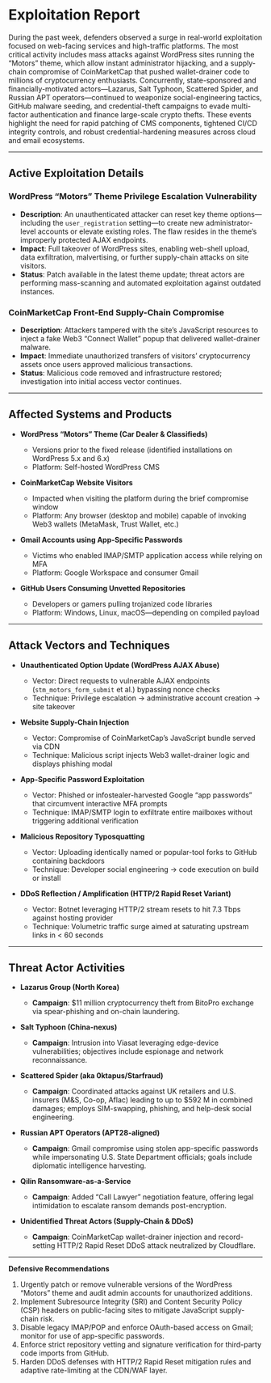 # Exploitation Report

During the past week, defenders observed a surge in real-world exploitation focused on web-facing services and high-traffic platforms. The most critical activity includes mass attacks against WordPress sites running the “Motors” theme, which allow instant administrator hijacking, and a supply-chain compromise of CoinMarketCap that pushed wallet-drainer code to millions of cryptocurrency enthusiasts. Concurrently, state-sponsored and financially-motivated actors—Lazarus, Salt Typhoon, Scattered Spider, and Russian APT operators—continued to weaponize social-engineering tactics, GitHub malware seeding, and credential-theft campaigns to evade multi-factor authentication and finance large-scale crypto thefts. These events highlight the need for rapid patching of CMS components, tightened CI/CD integrity controls, and robust credential-hardening measures across cloud and email ecosystems.

---

## Active Exploitation Details

### WordPress “Motors” Theme Privilege Escalation Vulnerability  
- **Description**: An unauthenticated attacker can reset key theme options—including the `user_registration` setting—to create new administrator-level accounts or elevate existing roles. The flaw resides in the theme’s improperly protected AJAX endpoints.  
- **Impact**: Full takeover of WordPress sites, enabling web-shell upload, data exfiltration, malvertising, or further supply-chain attacks on site visitors.  
- **Status**: Patch available in the latest theme update; threat actors are performing mass-scanning and automated exploitation against outdated instances.  
<!-- No CVE line since the article did not specify one -->

### CoinMarketCap Front-End Supply-Chain Compromise  
- **Description**: Attackers tampered with the site’s JavaScript resources to inject a fake Web3 “Connect Wallet” popup that delivered wallet-drainer malware.  
- **Impact**: Immediate unauthorized transfers of visitors’ cryptocurrency assets once users approved malicious transactions.  
- **Status**: Malicious code removed and infrastructure restored; investigation into initial access vector continues.  

---

## Affected Systems and Products

- **WordPress “Motors” Theme (Car Dealer & Classifieds)**  
  - Versions prior to the fixed release (identified installations on WordPress 5.x and 6.x)  
  - Platform: Self-hosted WordPress CMS

- **CoinMarketCap Website Visitors**  
  - Impacted when visiting the platform during the brief compromise window  
  - Platform: Any browser (desktop and mobile) capable of invoking Web3 wallets (MetaMask, Trust Wallet, etc.)

- **Gmail Accounts using App-Specific Passwords**  
  - Victims who enabled IMAP/SMTP application access while relying on MFA  
  - Platform: Google Workspace and consumer Gmail

- **GitHub Users Consuming Unvetted Repositories**  
  - Developers or gamers pulling trojanized code libraries  
  - Platform: Windows, Linux, macOS—depending on compiled payload

---

## Attack Vectors and Techniques

- **Unauthenticated Option Update (WordPress AJAX Abuse)**  
  - Vector: Direct requests to vulnerable AJAX endpoints (`stm_motors_form_submit` et al.) bypassing nonce checks  
  - Technique: Privilege escalation → administrative account creation → site takeover

- **Website Supply-Chain Injection**  
  - Vector: Compromise of CoinMarketCap’s JavaScript bundle served via CDN  
  - Technique: Malicious script injects Web3 wallet-drainer logic and displays phishing modal

- **App-Specific Password Exploitation**  
  - Vector: Phished or infostealer-harvested Google “app passwords” that circumvent interactive MFA prompts  
  - Technique: IMAP/SMTP login to exfiltrate entire mailboxes without triggering additional verification

- **Malicious Repository Typosquatting**  
  - Vector: Uploading identically named or popular-tool forks to GitHub containing backdoors  
  - Technique: Developer social engineering → code execution on build or install

- **DDoS Reflection / Amplification (HTTP/2 Rapid Reset Variant)**  
  - Vector: Botnet leveraging HTTP/2 stream resets to hit 7.3 Tbps against hosting provider  
  - Technique: Volumetric traffic surge aimed at saturating upstream links in < 60 seconds

---

## Threat Actor Activities

- **Lazarus Group (North Korea)**  
  - **Campaign**: $11 million cryptocurrency theft from BitoPro exchange via spear-phishing and on-chain laundering.  

- **Salt Typhoon (China-nexus)**  
  - **Campaign**: Intrusion into Viasat leveraging edge-device vulnerabilities; objectives include espionage and network reconnaissance.  

- **Scattered Spider (aka 0ktapus/Starfraud)**  
  - **Campaign**: Coordinated attacks against UK retailers and U.S. insurers (M&S, Co-op, Aflac) leading to up to $592 M in combined damages; employs SIM-swapping, phishing, and help-desk social engineering.  

- **Russian APT Operators (APT28-aligned)**  
  - **Campaign**: Gmail compromise using stolen app-specific passwords while impersonating U.S. State Department officials; goals include diplomatic intelligence harvesting.  

- **Qilin Ransomware-as-a-Service**  
  - **Campaign**: Added “Call Lawyer” negotiation feature, offering legal intimidation to escalate ransom demands post-encryption.  

- **Unidentified Threat Actors (Supply-Chain & DDoS)**  
  - **Campaign**: CoinMarketCap wallet-drainer injection and record-setting HTTP/2 Rapid Reset DDoS attack neutralized by Cloudflare.

---

**Defensive Recommendations**  
1. Urgently patch or remove vulnerable versions of the WordPress “Motors” theme and audit admin accounts for unauthorized additions.  
2. Implement Subresource Integrity (SRI) and Content Security Policy (CSP) headers on public-facing sites to mitigate JavaScript supply-chain risk.  
3. Disable legacy IMAP/POP and enforce OAuth-based access on Gmail; monitor for use of app-specific passwords.  
4. Enforce strict repository vetting and signature verification for third-party code imports from GitHub.  
5. Harden DDoS defenses with HTTP/2 Rapid Reset mitigation rules and adaptive rate-limiting at the CDN/WAF layer.
